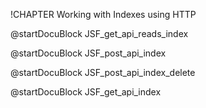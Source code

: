 !CHAPTER Working with Indexes using HTTP

<!-- js/actions/api-index.js -->
@startDocuBlock JSF_get_api_reads_index

<!-- js/actions/api-index.js -->
@startDocuBlock JSF_post_api_index

<!-- js/actions/api-index.js -->
@startDocuBlock JSF_post_api_index_delete

<!-- js/actions/api-index.js -->
@startDocuBlock JSF_get_api_index